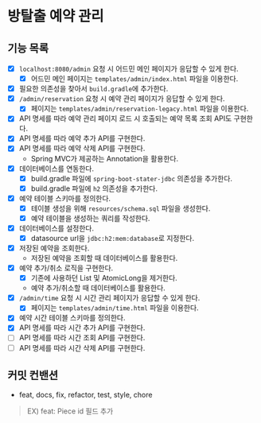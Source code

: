 # 방탈출 예약 관리

## 기능 목록
- [x] `localhost:8080/admin` 요청 시 어드민 메인 페이지가 응답할 수 있게 한다.
  - [x] 어드민 메인 페이지는 `templates/admin/index.html` 파일을 이용한다.
- [x] 필요한 의존성을 찾아서 `build.gradle`에 추가한다.
- [x] `/admin/reservation` 요청 시 예약 관리 페이지가 응답할 수 있게 한다.
  - [x] 페이지는 `templates/admin/reservation-legacy.html` 파일을 이용한다.
- [x] API 명세를 따라 예약 관리 페이지 로드 시 호출되는 예약 목록 조회 API도 구현한다.
- [x] API 명세를 따라 예약 추가 API를 구현한다.
- [x] API 명세를 따라 예약 삭제 API를 구현한다.
  - Spring MVC가 제공하는 Annotation을 활용한다.
- [x] 데이터베이스를 연동한다.
  - [x] build.gradle 파일에 `spring-boot-stater-jdbc` 의존성을 추가한다.
  - [x] build.gradle 파일에 `h2` 의존성을 추가한다.
- [x] 예약 테이블 스키마를 정의한다.
  - [x] 테이블 생성을 위해 `resources/schema.sql` 파일을 생성한다.
  - [x] 예약 테이블을 생성하는 쿼리를 작성한다.
- [x] 데이터베이스를 설정한다.
  - [x] datasource url을 `jdbc:h2:mem:database`로 지정한다.
- [x] 저장된 예약을 조회한다.
  - 저장된 예약을 조회할 때 데이터베이스를 활용한다.
- [x] 예약 추가/취소 로직을 구현한다.
  - [x] 기존에 사용하던 List 및 AtomicLong을 제거한다.
  - 예약 추가/취소할 때 데이터베이스를 활용한다.
- [x] `/admin/time` 요청 시 시간 관리 페이지가 응답할 수 있게 한다.
  - [x] 페이지는 `templates/admin/time.html` 파일을 이용한다.
- [x] 예약 시간 테이블 스키마를 정의한다.
- [x] API 명세를 따라 시간 추가 API를 구현한다.
- [ ] API 명세를 따라 시간 조회 API를 구현한다.
- [ ] API 명세를 따라 시간 삭제 API를 구현한다.

## 커밋 컨밴션
- feat, docs, fix, refactor, test, style, chore
> EX) feat: Piece id 필드 추가
